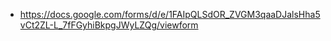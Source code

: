 
* https://docs.google.com/forms/d/e/1FAIpQLSdOR_ZVGM3qaaDJalsHha5vCt2ZL-L_7fFGyhiBkpgJWyLZQg/viewform
